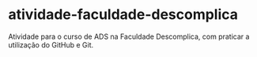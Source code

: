 # atividade-faculdade-descomplica
Atividade para o curso de ADS na Faculdade Descomplica, com praticar a utilização do GitHub e Git.
